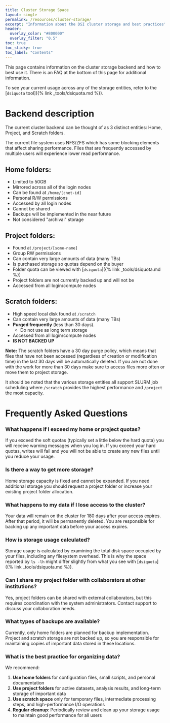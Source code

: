 ```yaml
---
title: Cluster Storage Space
layout: single
permalink: /resources/cluster-storage/
excerpt: "Information about the DSI cluster storage and best practices"
header:
  overlay_color: "#800000"
  overlay_filter: "0.5"
toc: true
toc_sticky: true
toc_label: "Contents"
---
```


This page contains information on the cluster storage backend and how to best use it. There is an FAQ at the bottom of this page for additional information.

To see your current usage across any of the storage entities, refer to the [`dsiquota` tool]({% link _tools/dsiquota.md %}).

# Backend description

The current cluster backend can be thought of as 3 distinct entities: Home, Project, and Scratch folders.

The current file system uses NFS/ZFS which has some blocking elements that affect sharing performance. Files that are frequently accessed by multiple users will experience lower read performance.


## Home folders:
  - Limited to 50GB
  - Mirrored across all of the login nodes
  - Can be found at `/home/[cnet-id]`
  - Personal R/W permissions
  - Accessed by all login nodes
  - Cannot be shared  
  - Backups will be implemented in the near future
  - Not considered "archival" storage 

## Project folders:
  - Found at `/project/[some-name]`
  - Group RW permissions
  - Can contain very large amounts of data (many TBs)
  - Is purchased storage so quotas depend on the buyer
  - Folder quota can be viewed with [`dsiquota`]({% link _tools/dsiquota.md %})
  - Project folders are not currently backed up and will not be
  - Accessed from all login/compute nodes

## Scratch folders:  
  - High speed local disk found at `/scratch`
  - Can contain very large amounts of data (many TBs)
  - **Purged frequently** (less than 30 days). 
    - Do not use as long term storage
  - Accessed from all login/compute nodes
  - **IS NOT BACKED UP**
  
**Note:** The scratch folders have a 30 day purge policy, which means that files that have not been accessed (regardless of creation or modification time) in the last 30 days will be automatically deleted. If you are not done with the work for more than 30 days make sure to access files more often or move them to project storage.

It should be noted that the various storage entities all support SLURM job scheduling where `/scratch` provides the highest performance and `/project` the most capacity.

# Frequently Asked Questions

### What happens if I exceed my home or project quotas?

If you exceed the soft quotas (typically set a little below the hard quota) you will receive warning messages when you log in. If you exceed your hard quotas, writes will fail and you will not be able to create any new files until you reduce your usage.

### Is there a way to get more storage?

Home storage capacity is fixed and cannot be expanded. If you need additional storage you should request a project folder or increase your existing project folder allocation.

### What happens to my data if I lose access to the cluster?

Your data will remain on the cluster for 180 days after your access expires. After that period, it will be permanently deleted. You are responsible for backing up any important data before your access expires.

### How is storage usage calculated?

Storage usage is calculated by examining the total disk space occupied by your files, including any filesystem overhead. This is why the space reported by `ls -lh` might differ slightly from what you see with [`dsiquota`]({% link _tools/dsiquota.md %}).

### Can I share my project folder with collaborators at other institutions?

Yes, project folders can be shared with external collaborators, but this requires coordination with the system administrators. Contact support to discuss your collaboration needs.

### What types of backups are available?

Currently, only home folders are planned for backup implementation. Project and scratch storage are not backed up, so you are responsible for maintaining copies of important data stored in these locations.

### What is the best practice for organizing data?

We recommend:

1. **Use home folders** for configuration files, small scripts, and personal documentation
2. **Use project folders** for active datasets, analysis results, and long-term storage of important data  
3. **Use scratch space** only for temporary files, intermediate processing steps, and high-performance I/O operations
4. **Regular cleanup**: Periodically review and clean up your storage usage to maintain good performance for all users